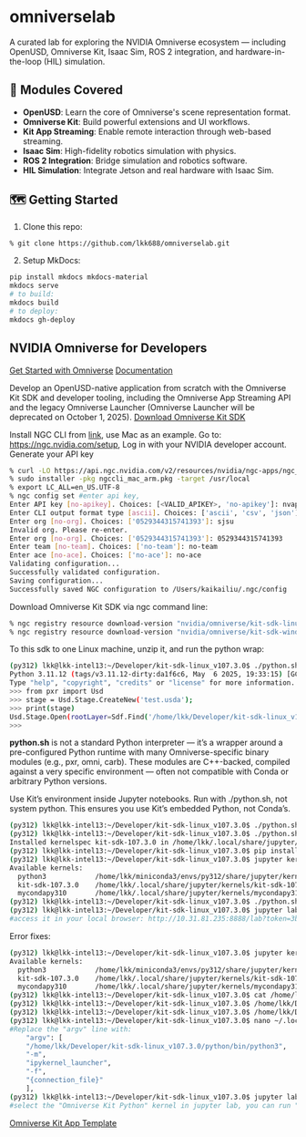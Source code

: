 # omniverselab
A curated lab for exploring the NVIDIA Omniverse ecosystem — including OpenUSD, Omniverse Kit, Isaac Sim, ROS 2 integration, and hardware-in-the-loop (HIL) simulation.

## 🔧 Modules Covered

- **OpenUSD**: Learn the core of Omniverse's scene representation format.
- **Omniverse Kit**: Build powerful extensions and UI workflows.
- **Kit App Streaming**: Enable remote interaction through web-based streaming.
- **Isaac Sim**: High-fidelity robotics simulation with physics.
- **ROS 2 Integration**: Bridge simulation and robotics software.
- **HIL Simulation**: Integrate Jetson and real hardware with Isaac Sim.

## 🗺️ Getting Started

1. Clone this repo:
```bash
% git clone https://github.com/lkk688/omniverselab.git
```

2. Setup MkDocs:
```bash
pip install mkdocs mkdocs-material
mkdocs serve
# to build:
mkdocs build
# to deploy:
mkdocs gh-deploy
```

## NVIDIA Omniverse for Developers
[Get Started with Omniverse](https://developer.nvidia.com/omniverse?sortBy=developer_learning_library%2Fsort%2Ffeatured_in.omniverse%3Adesc%2Ctitle%3Aasc&hitsPerPage=6#section-getting-started)
[Documentation](https://docs.omniverse.nvidia.com/index.html)

Develop an OpenUSD-native application from scratch with the Omniverse Kit SDK and developer tooling, including the Omniverse App Streaming API and the legacy Omniverse Launcher (Omniverse Launcher will be deprecated on October 1, 2025).
[Download Omniverse Kit SDK](https://catalog.ngc.nvidia.com/orgs/nvidia/teams/omniverse/collections/kit)

Install NGC CLI from [link](https://org.ngc.nvidia.com/setup/installers/cli), use Mac as an example. Go to: https://ngc.nvidia.com/setup, Log in with your NVIDIA developer account. Generate your API key
```bash
% curl -LO https://api.ngc.nvidia.com/v2/resources/nvidia/ngc-apps/ngc_cli/versions/3.164.0/files/ngccli_mac_arm.pkg
% sudo installer -pkg ngccli_mac_arm.pkg -target /usr/local
% export LC_ALL=en_US.UTF-8
% ngc config set #enter api key, 
Enter API key [no-apikey]. Choices: [<VALID_APIKEY>, 'no-apikey']: nvapi-xxxxxxxx
Enter CLI output format type [ascii]. Choices: ['ascii', 'csv', 'json']: ascii
Enter org [no-org]. Choices: ['0529344315741393']: sjsu
Invalid org. Please re-enter.
Enter org [no-org]. Choices: ['0529344315741393']: 0529344315741393
Enter team [no-team]. Choices: ['no-team']: no-team
Enter ace [no-ace]. Choices: ['no-ace']: no-ace
Validating configuration...
Successfully validated configuration.
Saving configuration...
Successfully saved NGC configuration to /Users/kaikailiu/.ngc/config
```
Download Omniverse Kit SDK via ngc command line:
```bash
% ngc registry resource download-version "nvidia/omniverse/kit-sdk-linux:107.3.0"
% ngc registry resource download-version "nvidia/omniverse/kit-sdk-windows:107.3.0"
```

To this sdk to one Linux machine, unzip it, and run the python wrap:
```bash
(py312) lkk@lkk-intel13:~/Developer/kit-sdk-linux_v107.3.0$ ./python.sh 
Python 3.11.12 (tags/v3.11.12-dirty:da1f6c6, May  6 2025, 19:33:15) [GCC 7.3.1 20180303 (Red Hat 7.3.1-5)] on linux
Type "help", "copyright", "credits" or "license" for more information.
>>> from pxr import Usd
>>> stage = Usd.Stage.CreateNew('test.usda');
>>> print(stage)
Usd.Stage.Open(rootLayer=Sdf.Find('/home/lkk/Developer/kit-sdk-linux_v107.3.0/test.usda'), sessionLayer=Sdf.Find('anon:0x213fe1c0:test-session.usda'), pathResolverContext=Ar.ResolverContext(Ar.DefaultResolverContext(['/home/lkk/Developer/kit-sdk-linux_v107.3.0'])))
>>> 
```
**python.sh** is not a standard Python interpreter — it’s a wrapper around a pre-configured Python runtime with many Omniverse-specific binary modules (e.g., pxr, omni, carb). These modules are C++-backed, compiled against a very specific environment — often not compatible with Conda or arbitrary Python versions.

Use Kit’s environment inside Jupyter notebooks. Run with ./python.sh, not system python. This ensures you use Kit’s embedded Python, not Conda’s.
```bash
(py312) lkk@lkk-intel13:~/Developer/kit-sdk-linux_v107.3.0$ ./python.sh -m pip install ipykernel
(py312) lkk@lkk-intel13:~/Developer/kit-sdk-linux_v107.3.0$ ./python.sh -m ipykernel install --user --name kit-sdk-107.3.0 --display-name "Omniverse Kit Python"
Installed kernelspec kit-sdk-107.3.0 in /home/lkk/.local/share/jupyter/kernels/kit-sdk-107.3.0
(py312) lkk@lkk-intel13:~/Developer/kit-sdk-linux_v107.3.0$ pip install jupyter jupyter_client 
(py312) lkk@lkk-intel13:~/Developer/kit-sdk-linux_v107.3.0$ jupyter kernelspec list
Available kernels:
  python3            /home/lkk/miniconda3/envs/py312/share/jupyter/kernels/python3
  kit-sdk-107.3.0    /home/lkk/.local/share/jupyter/kernels/kit-sdk-107.3.0
  mycondapy310       /home/lkk/.local/share/jupyter/kernels/mycondapy310
(py312) lkk@lkk-intel13:~/Developer/kit-sdk-linux_v107.3.0$ ./python.sh -m pip install typing_extensions
(py312) lkk@lkk-intel13:~/Developer/kit-sdk-linux_v107.3.0$ jupyter lab --ip=0.0.0.0 --port=8888 --no-browser
#access it in your local browser: http://10.31.81.235:8888/lab?token=3bbb4f078b8e130f395e64560be4021c2cd59c95955a4c99
```

Error fixes:
```bash
(py312) lkk@lkk-intel13:~/Developer/kit-sdk-linux_v107.3.0$ jupyter kernelspec list
Available kernels:
  python3            /home/lkk/miniconda3/envs/py312/share/jupyter/kernels/python3
  kit-sdk-107.3.0    /home/lkk/.local/share/jupyter/kernels/kit-sdk-107.3.0
  mycondapy310       /home/lkk/.local/share/jupyter/kernels/mycondapy310
(py312) lkk@lkk-intel13:~/Developer/kit-sdk-linux_v107.3.0$ cat /home/lkk/.local/share/jupyter/kernels/kit-sdk-107.3.0/kernel.json
(py312) lkk@lkk-intel13:~/Developer/kit-sdk-linux_v107.3.0$ /home/lkk/Developer/kit-sdk-linux_v107.3.0/python/bin/python3.11 -m pip install typing_extensions --no-cache-dir --force-reinstalll
(py312) lkk@lkk-intel13:~/Developer/kit-sdk-linux_v107.3.0$ /home/lkk/Developer/kit-sdk-linux_v107.3.0/python/bin/python3.11 -m pip install psutil --no-cache-dir
(py312) lkk@lkk-intel13:~/Developer/kit-sdk-linux_v107.3.0$ nano ~/.local/share/jupyter/kernels/kit-sdk-107.3.0/kernel.json
#Replace the "argv" line with:
    "argv": [
    "/home/lkk/Developer/kit-sdk-linux_v107.3.0/python/bin/python3",
    "-m",
    "ipykernel_launcher",
    "-f",
    "{connection_file}"
    ],
(py312) lkk@lkk-intel13:~/Developer/kit-sdk-linux_v107.3.0$ jupyter lab --ip=0.0.0.0 --port=8888 --no-browser
#select the "Omniverse Kit Python" kernel in jupyter lab, you can run "from pxr import Usd, UsdGeom" without any problems
```

[Omniverse Kit App Template](https://github.com/NVIDIA-Omniverse/kit-app-template)

